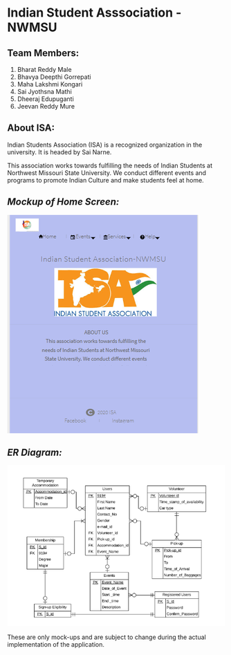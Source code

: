 # Indian Student Asssociation - NWMSU

## Team Members:
1. Bharat Reddy Male
1. Bhavya Deepthi Gorrepati
1. Maha Lakshmi Kongari
1. Sai Jyothsna Mathi
1. Dheeraj Edupuganti
1. Jeevan Reddy Mure

## About ISA:

Indian Students Association (ISA) is a recognized organization in the university. It is headed by Sai Narne.

This association works towards fulfilling the needs of Indian Students at Northwest Missouri State University. We conduct different events and programs to promote Indian Culture and make students feel at home.

## *Mockup of Home Screen:*

![ISA_Home](/Documentation/mock-ups/Home_latest.jpg "Philadelphia's Magic Gardens")

## *ER Diagram:*

![ER_Diagram](/Documentation/mock-ups/ER_Diagram_picture.png "ER Diagram")

These are only mock-ups and are subject to change during the actual implementation of the application.